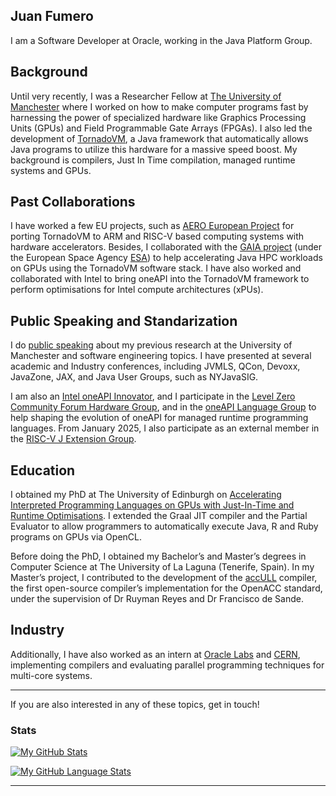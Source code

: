 ## Juan Fumero

I am a Software Developer at Oracle, working in the Java Platform Group. 

## Background 

Until very recently, I was a Researcher Fellow at [The University of Manchester](http://www.manchester.ac.uk) where I worked on how to make computer programs fast by harnessing the power of specialized hardware like Graphics Processing Units (GPUs) and Field Programmable Gate Arrays (FPGAs). 
I also led the development of [TornadoVM](https://github.com/beehive-lab/TornadoVM), a Java framework that automatically allows Java programs to utilize this hardware for a massive speed boost. 
My background is compilers, Just In Time compilation, managed runtime systems and GPUs. 

## Past Collaborations 

I have worked a few EU projects, such as [AERO European Project](https://aero-project.eu/) for porting TornadoVM to ARM and RISC-V based computing systems with hardware accelerators. 
Besides, I collaborated with the [GAIA project](https://sci.esa.int/web/gaia) (under the European Space Agency [ESA](https://www.esa.int/)) to help accelerating Java 
HPC workloads on GPUs using the TornadoVM software stack.
I have also worked and collaborated with Intel to bring oneAPI into the TornadoVM framework to perform optimisations for Intel compute architectures (xPUs). 

## Public Speaking and Standarization

I do [public speaking](https://jjfumero.github.io/talks/) about my previous research at the University of Manchester and software engineering topics. 
I have presented at several academic and Industry conferences, including JVMLS, QCon, Devoxx, JavaZone, JAX, and Java User Groups, such as NYJavaSIG.

I am also an [Intel oneAPI Innovator](https://www.intel.com/content/www/us/en/developer/community/innovators/oneapi-all-innovators.html), 
and I participate in the [Level Zero Community Forum Hardware Group](https://github.com/oneapi-src/oneAPI-tab/tree/main/hardware), 
and in the [oneAPI Language Group](https://github.com/oneapi-src/oneAPI-tab/tree/main/language) to help shaping the evolution of oneAPI for managed runtime programming languages. 
From January 2025, I also participate as an external member in the [RISC-V J Extension Group](https://github.com/riscv/riscv-j-extension).

## Education 

I obtained my PhD at The University of Edinburgh on [Accelerating Interpreted Programming Languages on GPUs with Just-In-Time and Runtime Optimisations](https://jjfumero.github.io/publication/2017-08-22-PhDThesis). 
I extended the Graal JIT compiler and the Partial Evaluator to allow programmers to automatically execute Java, R and Ruby programs on GPUs via OpenCL. 

Before doing the PhD, I obtained my Bachelor’s and Master’s degrees in Computer Science at The University of La Laguna (Tenerife, Spain). 
In my Master’s project, I contributed to the development of the [accULL](https://accull.wordpress.com) compiler, the first open-source compiler’s implementation for the OpenACC standard, 
under the supervision of Dr Ruyman Reyes and Dr Francisco de Sande.

## Industry

Additionally, I have also worked as an intern at [Oracle Labs](https://labs.oracle.com/) 
and [CERN](https://home.cern/science/computing/cern-openlab), 
implementing compilers and evaluating parallel programming techniques for multi-core systems. 

_______
If you are also interested in any of these topics, get in touch! 


### Stats
 
[![My GitHub Stats](https://github-readme-stats.vercel.app/api/?username=jjfumero&count_private=true&theme=onedark&showicons=true)]()


[![My GitHub Language Stats](https://github-readme-stats.vercel.app/api/top-langs/?username=jjfumero&langs_count=5&theme=onedark)]()

---------------------------------------------------------------------

